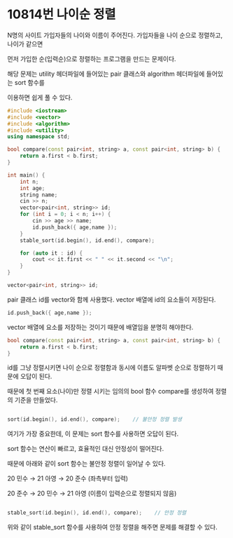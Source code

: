 # 10814번 나이순 정렬

N명의 사이트 가입자들의 나이와 이름이 주어진다. 가입자들을 나이 순으로 정렬하고, 나이가 같으면

먼저 가입한 순(입력순)으로 정렬하는 프로그램을 만드는 문제이다.

해당 문제는 utility 헤더파일에 들어있는 pair 클래스와 algorithm 헤더파일에 들어있는 sort 함수를

이용하면 쉽게 풀 수 있다.

```cpp
#include <iostream>
#include <vector>
#include <algorithm>
#include <utility>
using namespace std;

bool compare(const pair<int, string> a, const pair<int, string> b) {
	return a.first < b.first;
}

int main() {
	int n;
	int age;
	string name;
	cin >> n;
	vector<pair<int, string>> id;
	for (int i = 0; i < n; i++) {
		cin >> age >> name;
		id.push_back({ age,name });
	}
	stable_sort(id.begin(), id.end(), compare);

	for (auto it : id) {
		cout << it.first << " " << it.second << "\n";
	}
}
```

```cpp
vector<pair<int, string>> id;
```

pair 클래스 id를 vector와 함께 사용했다. vector 배열에 id의 요소들이 저장된다.

```cpp
id.push_back({ age,name });
```

vector 배열에 요소를 저장하는 것이기 때문에 배열임을 분명히 해야한다.

```cpp
bool compare(const pair<int, string> a, const pair<int, string> b) {
	return a.first < b.first;
}
```

id를 그냥 정렬시키면 나이 순으로 정렬함과 동시에 이름도 알파벳 순으로 정렬하기 때문에 오답이 된다.

때문에 첫 번째 요소(나이)만 정렬 시키는 임의의 bool 함수 compare를 생성하여 정렬의 기준을 만들었다.

```cpp

sort(id.begin(), id.end(), compare);    // 불안정 정렬 발생
```

여기가 가장 중요한데, 이 문제는 sort 함수를 사용하면 오답이 된다.

sort 함수는 연산이 빠르고, 효율적인 대신 안정성이 떨어진다.

때문에 아래와 같이 sort 함수는 불안정 정렬이 일어날 수 있다.

<aside>

20 민수 → 21 아영 → 20 준수    (좌측부터 입력)

20 준수 → 20 민수 → 21 아영    (이름이 입력순으로 정렬되지 않음)

</aside>

```cpp

stable_sort(id.begin(), id.end(), compare);    // 안정 정렬
```

위와 같이 stable_sort 함수를 사용하여 안정 정렬을 해주면 문제를 해결할 수 있다.
